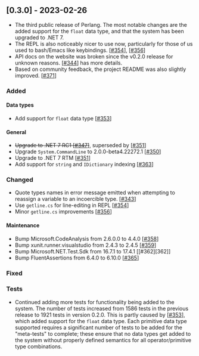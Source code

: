 ## [0.3.0] - 2023-02-26
- The third public release of Perlang. The most notable changes are the added support for the `float` data type, and that the system has been upgraded to .NET 7.
- The REPL is also noticeably nicer to use now, particularly for those of us used to bash/Emacs like keybindings. [[#354][354]], [[#356][356]]
- API docs on the website was broken since the v0.2.0 release for unknown reasons. [[#344][344]] has more details.
- Based on community feedback, the project README was also slightly improved. [[#371][371]]

### Added
#### Data types
- Add support for `float` data type [[#353][353]]

#### General
- ~~Upgrade to .NET 7 RC1 [[#347][347]]~~, superseded by [[#351][351]]
- Upgrade `System.CommandLine` to 2.0.0-beta4.22272.1 [[#350][350]]
- Upgrade to .NET 7 RTM [[#351][351]]
- Add support for `string` and `IDictionary` indexing [[#363][363]]

### Changed
* Quote types names in error message emitted when attempting to reassign a variable to an incoercible type. [[#343][343]]
* Use `getline.cs` for line-editing in REPL [[#354][354]]
* Minor `getline.cs` improvements [[#356][356]]

#### Maintenance
- Bump Microsoft.CodeAnalysis from 2.6.0.0 to 4.4.0 [[#358][358]]
- Bump xunit.runner.visualstudio from 2.4.3 to 2.4.5 [[#359][359]]
- Bump Microsoft.NET.Test.Sdk from 16.7.1 to 17.4.1 [[#362][362]]
- Bump FluentAssertions from 6.4.0 to 6.10.0 [[#365][365]]

### Fixed

### Tests
- Continued adding more tests for functionality being added to the system. The number of tests increased from 1586 tests in the previous release to 1921  tests in version 0.2.0. This is partly caused by [[#353][353]], which added support for the `float` data type. Each primitive data type supported requires a significant number of tests to be added for the "meta-tests" to complete; these ensure that no data types get added to the system without properly defined semantics for all operator/primitive type combinations.

[343]: https://github.com/perlang-org/perlang/pull/343
[344]: https://github.com/perlang-org/perlang/pull/344
[347]: https://github.com/perlang-org/perlang/pull/347
[350]: https://github.com/perlang-org/perlang/pull/350
[351]: https://github.com/perlang-org/perlang/pull/351
[353]: https://github.com/perlang-org/perlang/pull/353
[354]: https://github.com/perlang-org/perlang/pull/354
[356]: https://github.com/perlang-org/perlang/pull/356
[358]: https://github.com/perlang-org/perlang/pull/358
[359]: https://github.com/perlang-org/perlang/pull/359
[363]: https://github.com/perlang-org/perlang/pull/363
[365]: https://github.com/perlang-org/perlang/pull/365
[371]: https://github.com/perlang-org/perlang/pull/371

